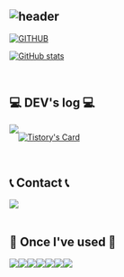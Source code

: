 <div align="left">
  
![header](https://capsule-render.vercel.app/api?type=waving&color=timeGradient&text=Welcome%20to%20my%20world%20👋&animation=twinkling&fontSize=35&fontAlignY=40&fontAlign=70&height=250)
---
  
[![GITHUB](https://hits.seeyoufarm.com/api/count/incr/badge.svg?url=https%3A%2F%2Fgithub.com%2Fhyeeum0&count_bg=%23F29494&title_bg=%232F2E2E&icon=github.svg&icon_color=%23FFFFFF&title=GITHUB&edge_flat=false)](https://github.com/hyeumm)

[![GitHub stats](https://github-readme-stats.vercel.app/api?username=hyeumm&include_all_commits=true&theme=nord&hide_border=true&count_private=true)](https://github.com/hyeumm/github-readme-stats)
 
<br>

## 💻 DEV's log 💻
<div style="display:flex; flex-direction:row;">
    <a href="https://easyhomputer.tistory.com">
        <img src="https://img.shields.io/badge/Tistory-000000?style=for-the-badge&logo=Tistory&logoColor=white"> 
    </a>
  
[![Tistory's Card](https://github-readme-tistory-card.vercel.app/api?name=hellohyeummworld&theme=default)](https://hellohyeummworld.tistory.com/)
</div><br>

 
## 📞 Contact 📞
<div style="display:flex; flex-direction:row;">
    <a href="mailto:20221159@gmail.com">
        <img src="https://img.shields.io/badge/Gmail-EA4335?style=for-the-badge&logo=Gmail&logoColor=white"> 
    </a>
</div><br>
    
## 🔨 Once I've used 🔨
<div style="display:flex; flex-direction:row;">
    <img src="https://img.shields.io/badge/Java-007396?style=for-the-badge&logo=Java&logoColor=white"> 
    <img src="https://img.shields.io/badge/mysql-4479A1?style=for-the-badge&logo=mysql&logoColor=white"> 
  <br>
    <img src="https://img.shields.io/badge/html5-E34F26?style=flat-square&logo=html5&logoColor=white"> 
    <img src="https://img.shields.io/badge/css-1572B6?style=flat-square&logo=css3&logoColor=white"> 
    <img src="https://img.shields.io/badge/Kotlin-7F52FF?style=flat-square&logo=kotlin&logoColor=white">
    <img src="https://img.shields.io/badge/Andoid Studio-3DDC84?style=flat-square&logo=android studio&logoColor=white">
    <img src="https://img.shields.io/badge/python-3776AB?style=flat-square&logo=python&logoColor=white"> 
    <br>
</div><br>
</div>
